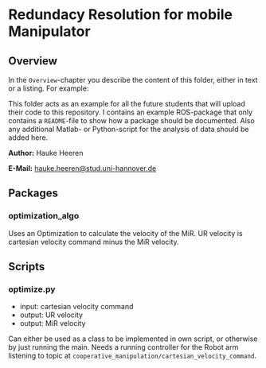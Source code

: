 # Redundacy Resolution for mobile Manipulator
## Overview
In the `Overview`-chapter you describe the content of this folder, either in text or a listing. For example:

This folder acts as an example for all the future students that will upload their code to this repository. I contains an example ROS-package that only contains a `README`-file to show how a package should be documented. Also any additional Matlab- or Python-script for the analysis of data should be added here.

**Author:** Hauke Heeren

**E-Mail:** hauke.heeren@stud.uni-hannover.de

## Packages
### optimization_algo 
Uses an Optimization to calculate the velocity of the MiR. UR velocity is cartesian velocity command minus the MiR velocity. 

## Scripts
### optimize.py 
- input: cartesian velocity command
- output: UR velocity
- output: MiR velocity

Can either be used as a class to be implemented in own script, or otherwise by just running the main.
Needs a running controller for the Robot arm listening to topic at `cooperative_manipulation/cartesian_velocity_command`.

